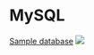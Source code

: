 # MySQL

[Sample database](https://github.com/quaan2hand/sql-for-developer/blob/main/mysql/mysqlsampledatabase.sql)
![](https://github.com/quaan2hand/sql-for-developer/blob/main/images/database-diagram.png)